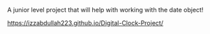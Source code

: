A junior level project that will help with working with the date object!

 https://izzabdullah223.github.io/Digital-Clock-Project/
